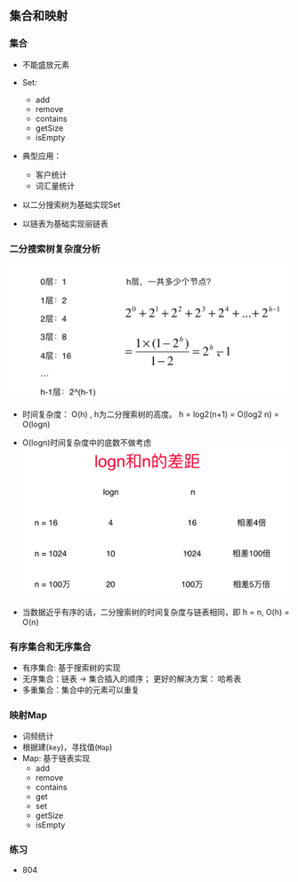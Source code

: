 ## 集合和映射

### 集合

* 不能盛放元素

* Set:
  * add
  * remove
  * contains
  * getSize
  * isEmpty

* 典型应用：
  * 客户统计
  * 词汇量统计


* 以二分搜索树为基础实现Set
* 以链表为基础实现丽链表

### 二分搜索树复杂度分析

![](https://raw.githubusercontent.com/wangkaiwd/drawing-bed/master/20201219154540.png)

* 时间复杂度： O(h) , h为二分搜索树的高度。 h = log2(n+1) = O(log2 n) = O(logn)

* O(logn)时间复杂度中的底数不做考虑
  ![](https://raw.githubusercontent.com/wangkaiwd/drawing-bed/master/20201219154801.png)
* 当数据近乎有序的话，二分搜索树的时间复杂度与链表相同，即 h = n, O(h) = O(n)

### 有序集合和无序集合

* 有序集合: 基于搜索树的实现
* 无序集合：链表 -> 集合插入的顺序； 更好的解决方案： 哈希表
* 多重集合：集合中的元素可以重复

### 映射Map

* 词频统计
* 根据建(`key`)，寻找值(`Map`)
* Map: 基于链表实现
  * add
  * remove
  * contains
  * get
  * set
  * getSize
  * isEmpty

### 练习

* 804
